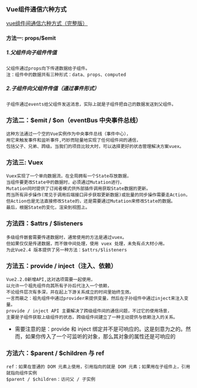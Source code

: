 ### Vue组件通信六种方式

[vue组件间通信六种方式（完整版）](https://github.com/ljianshu/Blog/issues/66)

#### 方法一: props/$emit

  ##### 1.父组件向子组件传值
    父组件通过props向下传递数据给子组件。
    注：组件中的数据共有三种形式：data、props、computed

  ##### 2.子组件向父组件传值（通过事件形式）
    子组件通过events给父组件发送消息，实际上就是子组件把自己的数据发送到父组件。



### 方法二：$emit / $on（eventBus 中央事件总线）
    这种方法通过一个空的Vue实例作为中央事件总线（事件中心），
    用它来触发事件和监听事件,巧妙而轻量地实现了任何组件间的通信，
    包括父子、兄弟、跨级。当我们的项目比较大时，可以选择更好的状态管理解决方案vuex。


### 方法三: Vuex
    Vuex实现了一个单向数据流，在全局拥有一个State存放数据，
    当组件要更改State中的数据时，必须通过Mutation进行，
    Mutation同时提供了订阅者模式供外部插件调用获取State数据的更新。
    而当所有异步操作(常见于调用后端接口异步获取更新数据)或批量的同步操作需要走Action，
    但Action也是无法直接修改State的，还是需要通过Mutation来修改State的数据。
    最后，根据State的变化，渲染到视图上。


### 方法四：$attrs / $listeners
    多级组件嵌套需要传递数据时，通常使用的方法是通过vuex。
    但如果仅仅是传递数据，而不做中间处理，使用 vuex 处理，未免有点大材小用。
    为此Vue2.4 版本提供了另一种方法：$attrs/$listeners


### 方法五：provide / inject（注入、依赖）
    Vue2.2.0新增API,这对选项需要一起使用，
    以允许一个祖先组件向其所有子孙后代注入一个依赖，
    不论组件层次有多深，并在起上下游关系成立的时间里始终生效。
    一言而蔽之：祖先组件中通过provider来提供变量，然后在子孙组件中通过inject来注入变量。
    provide / inject API 主要解决了跨级组件间的通信问题，不过它的使用场景，
    主要是子组件获取上级组件的状态，跨级组件间建立了一种主动提供与依赖注入的关系。


  * 需要注意的是：provide 和 inject 绑定并不是可响应的。这是刻意为之的。然而，如果你传入了一个可监听的对象，那么其对象的属性还是可响应的


### 方法六：$parent / $children 与 ref
    ref：如果在普通的 DOM 元素上使用，引用指向的就是 DOM 元素；如果用在子组件上，引用就指向组件实例
    $parent / $children：访问父 / 子实例

